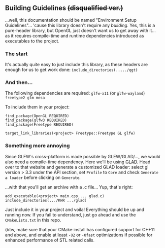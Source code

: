 ## Building Guidelines ~~(disqualified ver.)~~
...well, this documentation should be named "Environment Setup Guidelines"... 'cause this library doesn't require any *building*.
Yes, this is a pure-header library, but OpenGL just doesn't want us to get away with it... as it requires compile-time and runtime dependencies introduced as executables to the project.

### The start
It's actually quite easy to just include this library, as these headers are enough for us to get work done:
`include_directories(...../qgt)`

### And then...
The following dependencies are required:
`glfw-x11` (or `glfw-wayland`) `freetype2 glm mesa`

To include them in your project:
```
find_package(OpenGL REQUIRED)
find_package(glfw3 REQUIRED)
find_package(Freetype REQUIRED)

target_link_libraries(<project> Freetype::Freetype GL glfw)
```

### Something more annoying
Since GLFW's cross-platform is made possible by GLEW/GLAD/..., we would also need a compile-time dependency.
Here we'll be using [GLAD](https://glad.dav1d.de/).
Head over to that website and generate a customized GLAD loader: select gl version > 3.3 under the API section, set `Profile` to `Core` and check `Generate a loader` before clicking on `Generate`.

...with that you'll get an archive with a .c file... Yup, that's right:
```
add_executable(<project> main.cpp.... glad.c)
include_directories(.../KHR .../glad)
```
Just include it in your project and voila! Everything should be up and running now. If you fail to understand, just go ahead and use the `CMakeLists.txt` in this repo.

(btw, make sure that your CMake install has configured support for C++11 and above, and enable at least `-O2` or `-Ofast` optimizations if possible for enhanced performance of STL related calls.
